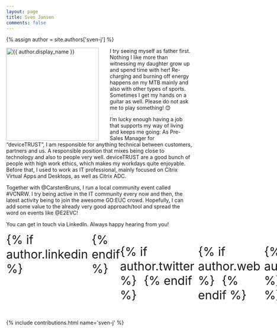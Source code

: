 ```yaml
---
layout: page
title: Sven Jansen
comments: false
---
```

{% assign author = site.authors['sven-j'] %}

<img style="float: left; width: 250px; margin-right: 30px;" src="{{ site.url }}{{ author.picture | relative_url }}" alt="{{ author.display_name }}">I try seeing myself as father first. Nothing I like more than witnessing my daughter grow up and spend time with her! Re-charging and burning off energy happens on my MTB mainly and also with other types of sports. Sometimes I get my hands on a guitar as well. Please do not ask me to play something! 😊

I’m lucky enough having a job that supports my way of living and keeps me going: As Pre-Sales Manager for “deviceTRUST”, I am responsible for anything technical between customers, partners and us. A responsible position that mixes being close to technology and also to people very well. deviceTRUST are a good bunch of people with high work ethics, which makes my workdays quite enjoyable. Before that, I used to work as IT professional, mainly focused on Citrix Virtual Apps and Desktops, as well as Citrix ADC.

Together with @CarstenBruns, I run a local community event called #VCNRW. I try being active in the IT community every now and then, the latest activity being to join the awesome GO:EUC crowd. Hopefully, I can add some value to the already very good approach/tool and spread the word on events like @E2EVC!

You can get in touch via LinkedIn. Always happy hearing from you!

<div style="display: inline-flex; font-size: 32px;">
{% if author.linkedin %}
<a style="padding: 5px;" href="{{author.linkedin}}" target="_blank"><i class="ion ion-logo-linkedin"></i></a>
{% endif %}

{% if author.twitter %}
<a style="padding: 5px;" href="{{author.twitter}}" target="_blank"><i class="ion ion-logo-twitter"></i></a>
{% endif %}

{% if author.web %}
<a style="padding: 5px;" href="{{author.web}}" target="_blank"><i class="ion ion-logo-wordpress"></i></a>
{% endif %}

{% if author.github %}
<a style="padding: 5px;" href="{{author.github}}" target="_blank"><i class="ion ion-logo-github"></i></a>
{% endif %}

{% if author.reddit %}
<a style="padding: 5px;" href="{{author.reddit}}" target="_blank"><i class="ion ion-logo-reddit"></i></a>
{% endif %}
</div>

{% include contributions.html name='sven-j' %}